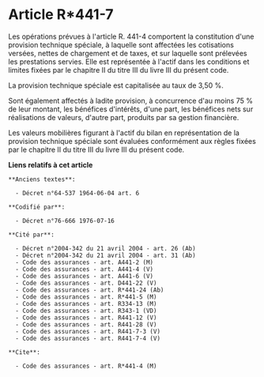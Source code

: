 # Article R*441-7

Les opérations prévues à l'article R. 441-4 comportent la constitution d'une provision technique spéciale, à laquelle sont
affectées les cotisations versées, nettes de chargement et de taxes, et sur laquelle sont prélevées les prestations servies.
Elle est représentée à l'actif dans les conditions et limites fixées par le chapitre II du titre III du livre III du présent
code.

La provision technique spéciale est capitalisée au taux de 3,50 %.

Sont également affectés à ladite provision, à concurrence d'au moins 75 % de leur montant, les bénéfices d'intérêts, d'une
part, les bénéfices nets sur réalisations de valeurs, d'autre part, produits par sa gestion financière.

Les valeurs mobilières figurant à l'actif du bilan en représentation de la provision technique spéciale sont évaluées
conformément aux règles fixées par le chapitre II du titre III du livre III du présent code.

**Liens relatifs à cet article**

	**Anciens textes**:

	  - Décret n°64-537 1964-06-04 art. 6

	**Codifié par**:

	  - Décret n°76-666 1976-07-16

	**Cité par**:

	  - Décret n°2004-342 du 21 avril 2004 - art. 26 (Ab)
	  - Décret n°2004-342 du 21 avril 2004 - art. 31 (Ab)
	  - Code des assurances - art. A441-2 (M)
	  - Code des assurances - art. A441-4 (V)
	  - Code des assurances - art. A441-6 (V)
	  - Code des assurances - art. D441-22 (V)
	  - Code des assurances - art. R*441-24 (Ab)
	  - Code des assurances - art. R*441-5 (M)
	  - Code des assurances - art. R334-13 (M)
	  - Code des assurances - art. R343-1 (VD)
	  - Code des assurances - art. R441-12 (V)
	  - Code des assurances - art. R441-28 (V)
	  - Code des assurances - art. R441-7-3 (V)
	  - Code des assurances - art. R441-7-4 (V)

	**Cite**:

	  - Code des assurances - art. R*441-4 (M)
